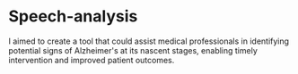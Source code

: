 # Speech-analysis
I aimed to create a tool that could assist medical professionals in identifying potential signs of Alzheimer's at its nascent stages, enabling timely intervention and improved patient outcomes.
